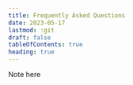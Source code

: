 ```yaml
---
title: Frequently Asked Questions
date: 2023-05-17
lastmod: :git
draft: false
tableOfContents: true
heading: true
---
```


Note here